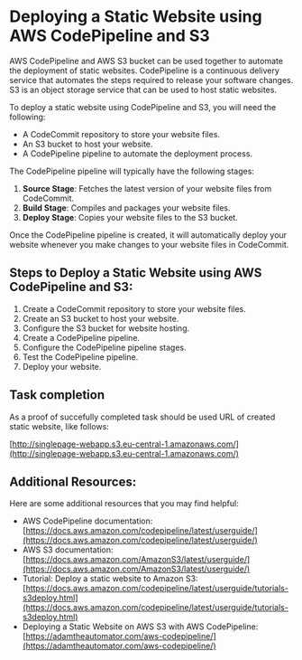 # Deploying a Static Website using AWS CodePipeline and S3

AWS CodePipeline and AWS S3 bucket can be used together to automate the deployment of static websites. CodePipeline is a continuous delivery service that automates the steps required to release your software changes. S3 is an object storage service that can be used to host static websites.

To deploy a static website using CodePipeline and S3, you will need the following:

- A CodeCommit repository to store your website files.
- An S3 bucket to host your website.
- A CodePipeline pipeline to automate the deployment process.

The CodePipeline pipeline will typically have the following stages:

1. **Source Stage**: Fetches the latest version of your website files from CodeCommit.
2. **Build Stage**: Compiles and packages your website files.
3. **Deploy Stage**: Copies your website files to the S3 bucket.

Once the CodePipeline pipeline is created, it will automatically deploy your website whenever you make changes to your website files in CodeCommit.

## Steps to Deploy a Static Website using AWS CodePipeline and S3:

1. Create a CodeCommit repository to store your website files.
2. Create an S3 bucket to host your website.
3. Configure the S3 bucket for website hosting.
4. Create a CodePipeline pipeline.
5. Configure the CodePipeline pipeline stages.
6. Test the CodePipeline pipeline.
7. Deploy your website.

## Task completion

As a proof of succefully completed task should be used URL of created static website, like follows:<br> 

[http://singlepage-webapp.s3.eu-central-1.amazonaws.com/](http://singlepage-webapp.s3.eu-central-1.amazonaws.com/)

## Additional Resources:

Here are some additional resources that you may find helpful:

- AWS CodePipeline documentation: [https://docs.aws.amazon.com/codepipeline/latest/userguide/](https://docs.aws.amazon.com/codepipeline/latest/userguide/)
- AWS S3 documentation: [https://docs.aws.amazon.com/AmazonS3/latest/userguide/](https://docs.aws.amazon.com/AmazonS3/latest/userguide/)
- Tutorial: Deploy a static website to Amazon S3: [https://docs.aws.amazon.com/codepipeline/latest/userguide/tutorials-s3deploy.html](https://docs.aws.amazon.com/codepipeline/latest/userguide/tutorials-s3deploy.html)
- Deploying a Static Website on AWS S3 with AWS CodePipeline: [https://adamtheautomator.com/aws-codepipeline/](https://adamtheautomator.com/aws-codepipeline/)

